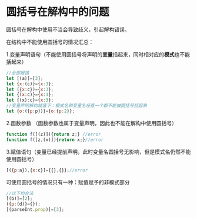# 圆括号在解构中的问题

圆括号在解构中使用不当会导致歧义，引起解构错误。

在结构中不能使用圆括号的情况汇总：

1.变量声明语句（不能使用圆括号将声明的**变量**括起来，同时相对应的**模式**也不能括起来）

```javascript
//全部报错
let [(a)]=[3];
let {x:(c)}={x:3};
let ({x:c})={x:3};
let {(x:c)}={x:3};
let {(x):c}={x:3};
//变量声明解构赋值下：模式名和变量名任意一个都不能被圆括号括起来
let {o:({p:p})}={o:{p:2}};
```

2.函数参数 （函数参数也属于变量声明，因此也不能在解构中使用圆括号）

```javascript
function f([(z)]){return z;} //error
function f([z,(x)]){return x;}//error
```

3.赋值语句（变量已经提前声明，此时变量名圆括号无影响，但是模式名仍然不能使用圆括号）

```javascript
[({p:a}),{x:c}]={{},{}};//error
```

可使用圆括号的情况只有一种：赋值赋予的非模式部分

```javascript
//以下均合法
[(b)]=[2];
({p:(d)}={});
[(parseInt.prop)]=[3];
```

